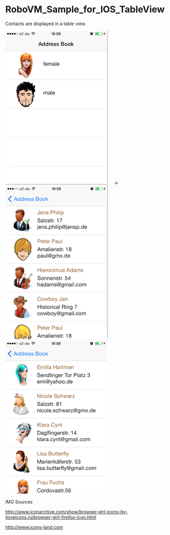 RoboVM_Sample_for_IOS_TableView
===============================

Contacts are displayed in a table view. 

![ScreenShot](https://github.com/Kourtessia/RoboVM-for-iOS/blob/master/RoboVM_Sample_for_IOS_TableView/images/RoboVM_Addressbook.png?raw=true) &nbsp; &nbsp; &rarr; &nbsp; &nbsp;
![ScreenShot](https://github.com/Kourtessia/RoboVM-for-iOS/blob/master/RoboVM_Sample_for_IOS_TableView/images/RoboVM_male_contacts.png?raw=true) 
 ![ScreenShot](https://github.com/Kourtessia/RoboVM-for-iOS/blob/master/RoboVM_Sample_for_IOS_TableView/images/RoboVM_female_contacts.png?raw=true)



 
 IMG Sources
 
 http://www.iconarchive.com/show/browser-girl-icons-by-iloveicons.ru/browser-girl-firefox-icon.html
 
 http://www.icons-land.com